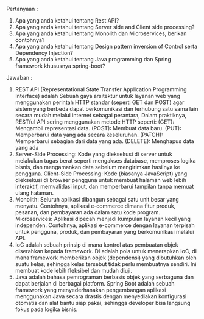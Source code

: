 Pertanyaan : 

1. Apa yang anda ketahui tentang Rest API?
2. Apa yang anda ketahui tentang Server side and Client side processing?
3. Apa yang anda ketahui tentang Monolith dan Microservices, berikan contohnya?
4. Apa yang anda ketahui tentang Design pattern inversion of Control serta Dependency Injection?
5. Apa yang anda ketahui tentang Java programming dan Spring framework khususnya spring-boot?

Jawaban : 

1. REST API (Representational State Transfer Application Programming Interface) adalah Sebuah gaya arsitektur untuk layanan web yang menggunakan perintah HTTP standar (seperti GET dan POST) agar sistem yang berbeda dapat berkomunikasi dan terhubung satu sama lain secara mudah melalui internet sebagai perantara, Dalam praktiknya, 
RESTful API sering menggunakan metode HTTP seperti:
(GET): Mengambil representasi data.
(POST): Membuat data baru.
(PUT): Memperbarui data yang ada secara keseluruhan.
(PATCH): Memperbarui sebagian dari data yang ada.
(DELETE): Menghapus data yang ada
2. Server-Side Processing: Kode yang dieksekusi di server untuk melakukan tugas berat seperti mengakses database, memproses logika bisnis, dan mengamankan data sebelum mengirimkan hasilnya ke pengguna.
Client-Side Processing: Kode (biasanya JavaScript) yang dieksekusi di browser pengguna untuk membuat halaman web lebih interaktif, memvalidasi input, dan memperbarui tampilan tanpa memuat ulang halaman.
3. Monolith: Seluruh aplikasi dibangun sebagai satu unit besar yang menyatu. Contohnya, aplikasi e-commerce dimana fitur produk, pesanan, dan pembayaran ada dalam satu kode program.
Microservices: Aplikasi dipecah menjadi kumpulan layanan kecil yang independen. Contohnya, aplikasi e-commerce dengan layanan terpisah untuk pengguna, produk, dan pembayaran yang berkomunikasi melalui API.
4. IoC adalah sebuah prinsip di mana kontrol atas pembuatan objek diserahkan kepada framework. DI adalah pola untuk menerapkan IoC, di mana framework memberikan objek (dependensi) yang dibutuhkan oleh suatu kelas, sehingga kelas tersebut tidak perlu membuatnya sendiri. Ini membuat kode lebih fleksibel dan mudah diuji.
5. Java adalah bahasa pemrograman berbasis objek yang serbaguna dan dapat berjalan di berbagai platform. Spring Boot adalah sebuah framework yang menyederhanakan pengembangan aplikasi menggunakan Java secara drastis dengan menyediakan konfigurasi otomatis dan alat bantu siap pakai, sehingga developer bisa langsung fokus pada logika bisnis.
